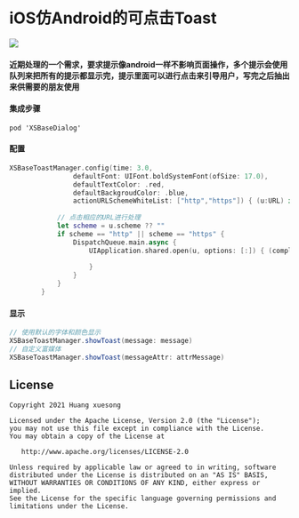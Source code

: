 # iOS仿Android的可点击Toast

![](ToastUtils.gif)

#### 近期处理的一个需求，要求提示像android一样不影响页面操作，多个提示会使用队列来把所有的提示都显示完，提示里面可以进行点击来引导用户，写完之后抽出来供需要的朋友使用

#### 集成步骤

```CocoaPod
pod 'XSBaseDialog'
```

#### 配置
```swift
XSBaseToastManager.config(time: 3.0,
				defaultFont: UIFont.boldSystemFont(ofSize: 17.0),
				defaultTextColor: .red,
				defaultBackgroudColor: .blue,
				actionURLSchemeWhiteList: ["http","https"]) { (u:URL) in
            
            // 点击相应的URL进行处理
            let scheme = u.scheme ?? ""
            if scheme == "http" || scheme == "https" {
                DispatchQueue.main.async {
                    UIApplication.shared.open(u, options: [:]) { (complete) in
                        
                    }
                }
            }
        }
```

#### 显示

```java
// 使用默认的字体和颜色显示
XSBaseToastManager.showToast(message: message)
// 自定义富媒体
XSBaseToastManager.showToast(messageAttr: attrMessage)
```

## License

```text
Copyright 2021 Huang xuesong

Licensed under the Apache License, Version 2.0 (the "License");
you may not use this file except in compliance with the License.
You may obtain a copy of the License at

   http://www.apache.org/licenses/LICENSE-2.0

Unless required by applicable law or agreed to in writing, software
distributed under the License is distributed on an "AS IS" BASIS,
WITHOUT WARRANTIES OR CONDITIONS OF ANY KIND, either express or implied.
See the License for the specific language governing permissions and
limitations under the License.
```
